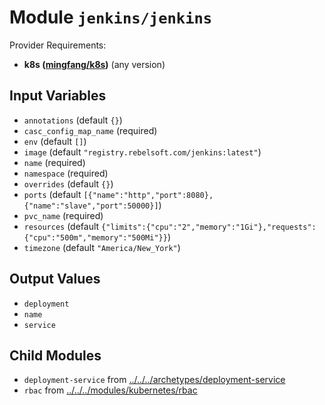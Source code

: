 
# Module `jenkins/jenkins`

Provider Requirements:
* **k8s ([mingfang/k8s](https://registry.terraform.io/providers/mingfang/k8s/latest))** (any version)

## Input Variables
* `annotations` (default `{}`)
* `casc_config_map_name` (required)
* `env` (default `[]`)
* `image` (default `"registry.rebelsoft.com/jenkins:latest"`)
* `name` (required)
* `namespace` (required)
* `overrides` (default `{}`)
* `ports` (default `[{"name":"http","port":8080},{"name":"slave","port":50000}]`)
* `pvc_name` (required)
* `resources` (default `{"limits":{"cpu":"2","memory":"1Gi"},"requests":{"cpu":"500m","memory":"500Mi"}}`)
* `timezone` (default `"America/New_York"`)

## Output Values
* `deployment`
* `name`
* `service`

## Child Modules
* `deployment-service` from [../../../archetypes/deployment-service](../../../archetypes/deployment-service)
* `rbac` from [../../../modules/kubernetes/rbac](../../../modules/kubernetes/rbac)

